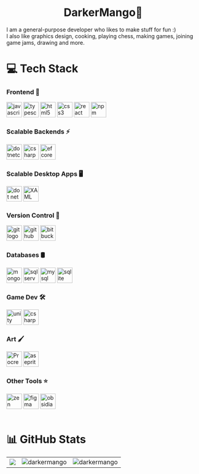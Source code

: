<h1 align="center">DarkerMango👋</h1>
I am a general-purpose developer who likes to make stuff for fun :) <br/>
I also like graphics design, cooking, playing chess, making games, joining game jams, drawing and more.

# 💻 Tech Stack
<div spacing="12">

<div>
<h3>Frontend 🚀</h3>
<img height="40" alt="javascript logo" src="https://cdn.jsdelivr.net/gh/devicons/devicon/icons/javascript/javascript-original.svg"> 
<img height="40" alt="typescript logo" src="https://cdn.jsdelivr.net/gh/devicons/devicon/icons/typescript/typescript-original.svg">
<img height="40" alt="html5 logo" src="https://cdn.jsdelivr.net/gh/devicons/devicon/icons/html5/html5-original.svg">
<img height="40" alt="css3 logo" src="https://cdn.jsdelivr.net/gh/devicons/devicon/icons/css3/css3-original.svg">
<img height="40" alt="react logo" src="https://cdn.jsdelivr.net/gh/devicons/devicon/icons/react/react-original.svg">
<img height="40" alt="npm" src="https://cdn.jsdelivr.net/gh/devicons/devicon@latest/icons/npm/npm-original-wordmark.svg" />
<br>
</div>


<div>
<h3>Scalable Backends ⚡</h3>
   <img height="40" alt="dotnetcore logo" src="https://cdn.jsdelivr.net/gh/devicons/devicon/icons/dotnetcore/dotnetcore-original.svg">
   <img height="40" alt="csharp logo" src="https://cdn.jsdelivr.net/gh/devicons/devicon/icons/csharp/csharp-original.svg">
   <img height="40" alt="ef core logo" src="https://tse3.mm.bing.net/th/id/OIP.Z_d_FJOn2xIojnJyf8Z7jQHaFu?pid=Api&sp=1754133944Tbc7a6883af87fa3af194007ef04f7534520ba29966f11b205873a1b311e77c05">
<br>
</div>

<div>
<h3>Scalable Desktop Apps 🖥️</h3>
  <img height="40" alt="dot net wpf" src="https://github.com/user-attachments/assets/6d3d79aa-4843-4417-aa93-e75a38e6e88d">
  <img height="40" alt="XAML" src="https://github.com/user-attachments/assets/2ccd75f6-aa78-487c-ab68-782adb493267">
<br>
</div>

<div>
<h3>Version Control 🐙</h3>
<img height="40" alt="git logo" src="https://cdn.jsdelivr.net/gh/devicons/devicon/icons/git/git-original.svg">
<img height="40" alt="github logo" src="https://skillicons.dev/icons?i=github">
<img height="40" alt="bitbucket logo" src="https://skillicons.dev/icons?i=bitbucket">
<br>
</div>

<div>
<h3>Databases 🛢️</h3>
<img height="40" alt="mongodb logo" src="https://cdn.jsdelivr.net/gh/devicons/devicon/icons/mongodb/mongodb-original.svg">
<img height="40" alt="sql server logo" src="https://cdn.jsdelivr.net/gh/devicons/devicon/icons/microsoftsqlserver/microsoftsqlserver-plain.svg">
<img height="40" alt="mysql logo" src="https://cdn.jsdelivr.net/gh/devicons/devicon/icons/mysql/mysql-original.svg">
<img height="40" alt="sqlite" src="https://cdn.jsdelivr.net/gh/devicons/devicon@latest/icons/sqlite/sqlite-original.svg" />
<br>
</div>


<div>
  <h3>Game Dev 🛠️</h3>
  <img height="40" alt="unity logo" src="https://cdn.jsdelivr.net/gh/devicons/devicon@latest/icons/unity/unity-original.svg"/>
  <img height="40" alt="csharp logo" src="https://cdn.jsdelivr.net/gh/devicons/devicon/icons/csharp/csharp-original.svg">
</div>


<div>
  <h3>Art 🖌️</h3>
  <img height="40" alt="Procreate logo" src="https://upload.wikimedia.org/wikipedia/en/9/9b/Procreate_icon.png">
  <img height="40" alt="aseprite logo" src="https://upload.wikimedia.org/wikipedia/commons/2/24/Logo_Aseprite.png">
</div>

<div>
  <h3>Other Tools ⭐</h3>
  <img height="40" alt="zen browser logo" src="https://raw.githubusercontent.com/zen-browser/branding/refs/heads/main/Official/PNG/Zen-3D-Dark.png">
  <img height="40" alt="figma" src="https://github.com/user-attachments/assets/5e5cea68-678b-458d-93af-c3097845deac">
  <img height="40" alt="obsidian" src="https://github.com/user-attachments/assets/b5c6587d-6f47-42d2-a89d-2120d58e431f">
</div>

</div>
<br>

# 📊 GitHub Stats
<table>
  <tr>
    <td><img src="https://github-readme-stats.vercel.app/api?username=darkermango&theme=dark&hide_border=false&include_all_commits=false&count_private=false" /></td>
    <td><img src="https://github-readme-streak-stats.herokuapp.com/?user=darkermango&theme=dark&hide_border=false" alt="darkermango" /></td>
    <td><img src="https://github-readme-stats.vercel.app/api/top-langs/?username=darkermango&theme=dark&hide_border=false&include_all_commits=false&count_private=false&layout=compact" alt="darkermango" /></td>
  </tr>
</table>
